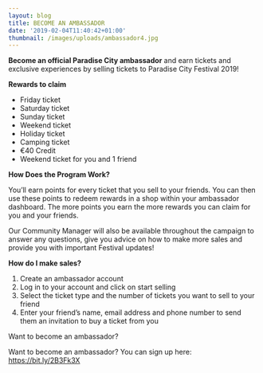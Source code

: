```yaml
---
layout: blog
title: BECOME AN AMBASSADOR
date: '2019-02-04T11:40:42+01:00'
thumbnail: /images/uploads/ambassador4.jpg
---
```

**Become an official Paradise City ambassador** and earn tickets and exclusive experiences by selling tickets to Paradise City Festival 2019!

**Rewards to claim**

* Friday ticket
* Saturday ticket
* Sunday ticket
* Weekend ticket
* Holiday ticket
* Camping ticket
* €40 Credit
* Weekend ticket for you and 1 friend

**How Does the Program Work?**

You’ll earn points for every ticket that you sell to your friends. You can then use these points to redeem rewards in a shop within your ambassador dashboard. The more points you earn the more rewards you can claim for you and your friends. 

Our Community Manager will also be available throughout the campaign to answer any questions, give you advice on how to make more sales and provide you with important Festival updates!

**How do I make sales?**

1. Create an ambassador account 
2. Log in to your account and click on start selling
3. Select the ticket type and the number of tickets you want to sell to your friend
4. Enter your friend’s name, email address and phone number to send them an invitation to buy a ticket from you

Want to become an ambassador? 

Want to become an ambassador? You can sign up here: https://bit.ly/2B3Fk3X
